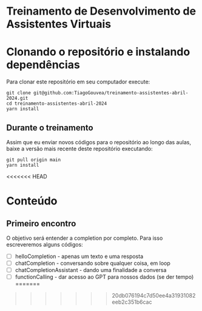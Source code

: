 # Treinamento de Desenvolvimento de Assistentes Virtuais

# Clonando o repositório e instalando dependências

Para clonar este repositório em seu computador execute:

```shell
git clone git@github.com:TiagoGouvea/treinamento-assistentes-abril-2024.git
cd treinamento-assistentes-abril-2024
yarn install
```

## Durante o treinamento

Assim que eu enviar novos códigos para o repositório ao longo das aulas, baixe a versão mais recente deste repositório executando:

```shell
git pull origin main
yarn install
```
<<<<<<< HEAD

# Conteúdo

## Primeiro encontro

O objetivo será entender a completion por completo. Para isso escreveremos alguns códigos:

- [ ] helloCompletion - apenas um texto e uma resposta
- [ ] chatCompletion - conversando sobre qualquer coisa, em loop
- [ ] chatCompletionAssistant - dando uma finalidade a conversa
- [ ] functionCalling - dar acesso ao GPT para nossos dados (se der tempo)
=======
>>>>>>> 20db076194c7d50ee4a31931082eeb2c351b6cac
